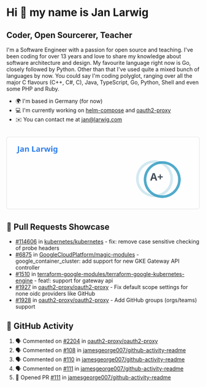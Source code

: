 # Hi 👋 my name is Jan Larwig

## Coder, Open Sourcerer, Teacher

I'm a Software Engineer with a passion for open source and teaching. I've been coding for over 13 years and love to share my knowledge about software architecture and design. My favourite language right now is Go, closely followed by Python. Other than that I've used quite a mixed bunch of languages by now. You could say I'm coding polyglot, ranging over all the major C flavours (C++, C#, C), Java, TypeScript, Go, Python, Shell and even some PHP and Ruby.

- 🌍 I'm based in Germany (for now)
- 💻 I'm currently working on [helm-compose](https://seacrew.github.io/helm-compose/) and [oauth2-proxy](https://github.com/oauth2-proxy/oauth2-proxy)
- ✉️ You can contact me at [jan@larwig.com](mailto:jan@larwig.com)

<br>

<a href="https://github.com/anuraghazra/github-readme-stats">
  <picture>
    <source
      srcset="https://raw.githubusercontent.com/tuunit/tuunit/main/general_dark.svg" 
      media="(prefers-color-scheme: dark)" 
    />
    <source
      srcset="https://raw.githubusercontent.com/tuunit/tuunit/main/general_light.svg" 
      media="(prefers-color-scheme: light), (prefers-color-scheme: no-preference)" 
    />
    <img src="https://raw.githubusercontent.com/tuunit/tuunit/main/general_light.svg" />
  </picture>
</a>

## 🔧 Pull Requests Showcase

- [#114606](https://github.com/kubernetes/kubernetes/issues/114606) in [kubernetes/kubernetes](https://github.com/kubernetes/kubernetes) - fix: remove case sensitive checking of probe headers
- [#6875](https://github.com/GoogleCloudPlatform/magic-modules/pull/6875) in [GoogleCloudPlatform/magic-modules](https://github.com/GoogleCloudPlatform/magic-modules) - google_container_cluster: add support for new GKE Gateway API controller
- [#1510](https://github.com/terraform-google-modules/terraform-google-kubernetes-engine/pull/1510) in [terraform-google-modules/terraform-google-kubernetes-engine](https://github.com/terraform-google-modules/terraform-google-kubernetes-engine) - feat!: support for gateway api
- [#1927](https://github.com/oauth2-proxy/oauth2-proxy/issues/1927) in [oauth2-proxy/oauth2-proxy](https://github.com/oauth2-proxy/oauth2-proxy) - Fix default scope settings for none oidc providers like GitHub
- [#1928](https://github.com/oauth2-proxy/oauth2-proxy/issues/1928) in [oauth2-proxy/oauth2-proxy](https://github.com/oauth2-proxy/oauth2-proxy) - Add GitHub groups (orgs/teams) support

## 🔔 GitHub Activity

<!--START_SECTION:activity-->
1. 🗣 Commented on [#2204](https://github.com/oauth2-proxy/oauth2-proxy/issues/2204#issuecomment-1732532035) in [oauth2-proxy/oauth2-proxy](https://github.com/oauth2-proxy/oauth2-proxy)
2. 🗣 Commented on [#108](https://github.com/jamesgeorge007/github-activity-readme/issues/108#issuecomment-1732311918) in [jamesgeorge007/github-activity-readme](https://github.com/jamesgeorge007/github-activity-readme)
3. 🗣 Commented on [#110](https://github.com/jamesgeorge007/github-activity-readme/issues/110#issuecomment-1732308098) in [jamesgeorge007/github-activity-readme](https://github.com/jamesgeorge007/github-activity-readme)
4. 🗣 Commented on [#111](https://github.com/jamesgeorge007/github-activity-readme/pull/111#issuecomment-1732293637) in [jamesgeorge007/github-activity-readme](https://github.com/jamesgeorge007/github-activity-readme)
5. 💪 Opened PR [#111](https://github.com/jamesgeorge007/github-activity-readme/pull/111) in [jamesgeorge007/github-activity-readme](https://github.com/jamesgeorge007/github-activity-readme)
<!--END_SECTION:activity-->
